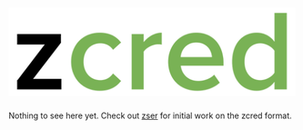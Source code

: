 # ![zcred][zcred-logo-image]

[zcred-logo-image]: https://raw.githubusercontent.com/zcred/logos/master/zcred-logo-md.png

Nothing to see here yet. Check out [zser] for initial work on the zcred format.

[zser]: https://github.com/zcred/zser
